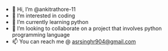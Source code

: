 - 👋 Hi, I’m @ankitrathore-11
- 👀 I’m interested in coding
- 🌱 I’m currently learning python
- 💞️ I’m looking to collaborate on a project that involves python programming language
- 📫 You can reach me @ asrsinghr904@gmail.com

<!---
ankitrathore-11/ankitrathore-11 is a ✨ special ✨ repository because its `README.md` (this file) appears on your GitHub profile.
You can click the Preview link to take a look at your changes.
--->
